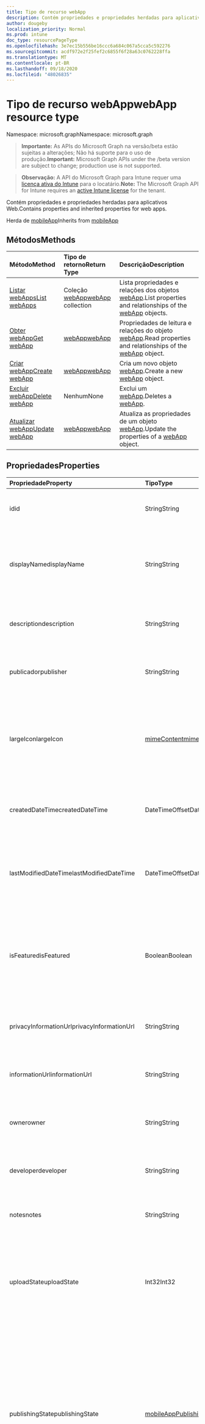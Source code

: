 ```yaml
---
title: Tipo de recurso webApp
description: Contém propriedades e propriedades herdadas para aplicativos Web.
author: dougeby
localization_priority: Normal
ms.prod: intune
doc_type: resourcePageType
ms.openlocfilehash: 3e7ec15b556be16ccc6a684c067a5cca5c592276
ms.sourcegitcommit: acdf972e2f25fef2c6855f6f28a63c0762228ffa
ms.translationtype: MT
ms.contentlocale: pt-BR
ms.lasthandoff: 09/18/2020
ms.locfileid: "48026835"
---
```

# <a name="webapp-resource-type"></a><span data-ttu-id="7b2fa-103">Tipo de recurso webApp</span><span class="sxs-lookup"><span data-stu-id="7b2fa-103">webApp resource type</span></span>

<span data-ttu-id="7b2fa-104">Namespace: microsoft.graph</span><span class="sxs-lookup"><span data-stu-id="7b2fa-104">Namespace: microsoft.graph</span></span>

> <span data-ttu-id="7b2fa-105">**Importante:** As APIs do Microsoft Graph na versão/beta estão sujeitas a alterações; Não há suporte para o uso de produção.</span><span class="sxs-lookup"><span data-stu-id="7b2fa-105">**Important:** Microsoft Graph APIs under the /beta version are subject to change; production use is not supported.</span></span>

> <span data-ttu-id="7b2fa-106">**Observação:** A API do Microsoft Graph para Intune requer uma [licença ativa do Intune](https://go.microsoft.com/fwlink/?linkid=839381) para o locatário.</span><span class="sxs-lookup"><span data-stu-id="7b2fa-106">**Note:** The Microsoft Graph API for Intune requires an [active Intune license](https://go.microsoft.com/fwlink/?linkid=839381) for the tenant.</span></span>

<span data-ttu-id="7b2fa-107">Contém propriedades e propriedades herdadas para aplicativos Web.</span><span class="sxs-lookup"><span data-stu-id="7b2fa-107">Contains properties and inherited properties for web apps.</span></span>


<span data-ttu-id="7b2fa-108">Herda de [mobileApp](../resources/intune-shared-mobileapp.md)</span><span class="sxs-lookup"><span data-stu-id="7b2fa-108">Inherits from [mobileApp](../resources/intune-shared-mobileapp.md)</span></span>

## <a name="methods"></a><span data-ttu-id="7b2fa-109">Métodos</span><span class="sxs-lookup"><span data-stu-id="7b2fa-109">Methods</span></span>
|<span data-ttu-id="7b2fa-110">Método</span><span class="sxs-lookup"><span data-stu-id="7b2fa-110">Method</span></span>|<span data-ttu-id="7b2fa-111">Tipo de retorno</span><span class="sxs-lookup"><span data-stu-id="7b2fa-111">Return Type</span></span>|<span data-ttu-id="7b2fa-112">Descrição</span><span class="sxs-lookup"><span data-stu-id="7b2fa-112">Description</span></span>|
|:---|:---|:---|
|[<span data-ttu-id="7b2fa-113">Listar webApps</span><span class="sxs-lookup"><span data-stu-id="7b2fa-113">List webApps</span></span>](../api/intune-apps-webapp-list.md)|<span data-ttu-id="7b2fa-114">Coleção [webApp](../resources/intune-apps-webapp.md)</span><span class="sxs-lookup"><span data-stu-id="7b2fa-114">[webApp](../resources/intune-apps-webapp.md) collection</span></span>|<span data-ttu-id="7b2fa-115">Lista propriedades e relações dos objetos [webApp](../resources/intune-apps-webapp.md).</span><span class="sxs-lookup"><span data-stu-id="7b2fa-115">List properties and relationships of the [webApp](../resources/intune-apps-webapp.md) objects.</span></span>|
|[<span data-ttu-id="7b2fa-116">Obter webApp</span><span class="sxs-lookup"><span data-stu-id="7b2fa-116">Get webApp</span></span>](../api/intune-apps-webapp-get.md)|[<span data-ttu-id="7b2fa-117">webApp</span><span class="sxs-lookup"><span data-stu-id="7b2fa-117">webApp</span></span>](../resources/intune-apps-webapp.md)|<span data-ttu-id="7b2fa-118">Propriedades de leitura e relações do objeto [webApp](../resources/intune-apps-webapp.md).</span><span class="sxs-lookup"><span data-stu-id="7b2fa-118">Read properties and relationships of the [webApp](../resources/intune-apps-webapp.md) object.</span></span>|
|[<span data-ttu-id="7b2fa-119">Criar webApp</span><span class="sxs-lookup"><span data-stu-id="7b2fa-119">Create webApp</span></span>](../api/intune-apps-webapp-create.md)|[<span data-ttu-id="7b2fa-120">webApp</span><span class="sxs-lookup"><span data-stu-id="7b2fa-120">webApp</span></span>](../resources/intune-apps-webapp.md)|<span data-ttu-id="7b2fa-121">Cria um novo objeto [webApp](../resources/intune-apps-webapp.md).</span><span class="sxs-lookup"><span data-stu-id="7b2fa-121">Create a new [webApp](../resources/intune-apps-webapp.md) object.</span></span>|
|[<span data-ttu-id="7b2fa-122">Excluir webApp</span><span class="sxs-lookup"><span data-stu-id="7b2fa-122">Delete webApp</span></span>](../api/intune-apps-webapp-delete.md)|<span data-ttu-id="7b2fa-123">Nenhum</span><span class="sxs-lookup"><span data-stu-id="7b2fa-123">None</span></span>|<span data-ttu-id="7b2fa-124">Exclui um [webApp](../resources/intune-apps-webapp.md).</span><span class="sxs-lookup"><span data-stu-id="7b2fa-124">Deletes a [webApp](../resources/intune-apps-webapp.md).</span></span>|
|[<span data-ttu-id="7b2fa-125">Atualizar webApp</span><span class="sxs-lookup"><span data-stu-id="7b2fa-125">Update webApp</span></span>](../api/intune-apps-webapp-update.md)|[<span data-ttu-id="7b2fa-126">webApp</span><span class="sxs-lookup"><span data-stu-id="7b2fa-126">webApp</span></span>](../resources/intune-apps-webapp.md)|<span data-ttu-id="7b2fa-127">Atualiza as propriedades de um objeto [webApp](../resources/intune-apps-webapp.md).</span><span class="sxs-lookup"><span data-stu-id="7b2fa-127">Update the properties of a [webApp](../resources/intune-apps-webapp.md) object.</span></span>|

## <a name="properties"></a><span data-ttu-id="7b2fa-128">Propriedades</span><span class="sxs-lookup"><span data-stu-id="7b2fa-128">Properties</span></span>
|<span data-ttu-id="7b2fa-129">Propriedade</span><span class="sxs-lookup"><span data-stu-id="7b2fa-129">Property</span></span>|<span data-ttu-id="7b2fa-130">Tipo</span><span class="sxs-lookup"><span data-stu-id="7b2fa-130">Type</span></span>|<span data-ttu-id="7b2fa-131">Descrição</span><span class="sxs-lookup"><span data-stu-id="7b2fa-131">Description</span></span>|
|:---|:---|:---|
|<span data-ttu-id="7b2fa-132">id</span><span class="sxs-lookup"><span data-stu-id="7b2fa-132">id</span></span>|<span data-ttu-id="7b2fa-133">String</span><span class="sxs-lookup"><span data-stu-id="7b2fa-133">String</span></span>|<span data-ttu-id="7b2fa-134">Chave da entidade.</span><span class="sxs-lookup"><span data-stu-id="7b2fa-134">Key of the entity.</span></span> <span data-ttu-id="7b2fa-135">Herdado de [mobileApp](../resources/intune-shared-mobileapp.md)</span><span class="sxs-lookup"><span data-stu-id="7b2fa-135">Inherited from [mobileApp](../resources/intune-shared-mobileapp.md)</span></span>|
|<span data-ttu-id="7b2fa-136">displayName</span><span class="sxs-lookup"><span data-stu-id="7b2fa-136">displayName</span></span>|<span data-ttu-id="7b2fa-137">String</span><span class="sxs-lookup"><span data-stu-id="7b2fa-137">String</span></span>|<span data-ttu-id="7b2fa-138">O título do aplicativo importado ou definido pelo administrador.</span><span class="sxs-lookup"><span data-stu-id="7b2fa-138">The admin provided or imported title of the app.</span></span> <span data-ttu-id="7b2fa-139">Herdado de [mobileApp](../resources/intune-shared-mobileapp.md)</span><span class="sxs-lookup"><span data-stu-id="7b2fa-139">Inherited from [mobileApp](../resources/intune-shared-mobileapp.md)</span></span>|
|<span data-ttu-id="7b2fa-140">description</span><span class="sxs-lookup"><span data-stu-id="7b2fa-140">description</span></span>|<span data-ttu-id="7b2fa-141">String</span><span class="sxs-lookup"><span data-stu-id="7b2fa-141">String</span></span>|<span data-ttu-id="7b2fa-142">A descrição do aplicativo.</span><span class="sxs-lookup"><span data-stu-id="7b2fa-142">The description of the app.</span></span> <span data-ttu-id="7b2fa-143">Herdado de [mobileApp](../resources/intune-shared-mobileapp.md)</span><span class="sxs-lookup"><span data-stu-id="7b2fa-143">Inherited from [mobileApp](../resources/intune-shared-mobileapp.md)</span></span>|
|<span data-ttu-id="7b2fa-144">publicador</span><span class="sxs-lookup"><span data-stu-id="7b2fa-144">publisher</span></span>|<span data-ttu-id="7b2fa-145">String</span><span class="sxs-lookup"><span data-stu-id="7b2fa-145">String</span></span>|<span data-ttu-id="7b2fa-146">O publicador do aplicativo.</span><span class="sxs-lookup"><span data-stu-id="7b2fa-146">The publisher of the app.</span></span> <span data-ttu-id="7b2fa-147">Herdado de [mobileApp](../resources/intune-shared-mobileapp.md)</span><span class="sxs-lookup"><span data-stu-id="7b2fa-147">Inherited from [mobileApp](../resources/intune-shared-mobileapp.md)</span></span>|
|<span data-ttu-id="7b2fa-148">largeIcon</span><span class="sxs-lookup"><span data-stu-id="7b2fa-148">largeIcon</span></span>|[<span data-ttu-id="7b2fa-149">mimeContent</span><span class="sxs-lookup"><span data-stu-id="7b2fa-149">mimeContent</span></span>](../resources/intune-shared-mimecontent.md)|<span data-ttu-id="7b2fa-150">O ícone grande, a ser exibido nos detalhes do aplicativo e usado para o carregamento do ícone.</span><span class="sxs-lookup"><span data-stu-id="7b2fa-150">The large icon, to be displayed in the app details and used for upload of the icon.</span></span> <span data-ttu-id="7b2fa-151">Herdado de [mobileApp](../resources/intune-shared-mobileapp.md)</span><span class="sxs-lookup"><span data-stu-id="7b2fa-151">Inherited from [mobileApp](../resources/intune-shared-mobileapp.md)</span></span>|
|<span data-ttu-id="7b2fa-152">createdDateTime</span><span class="sxs-lookup"><span data-stu-id="7b2fa-152">createdDateTime</span></span>|<span data-ttu-id="7b2fa-153">DateTimeOffset</span><span class="sxs-lookup"><span data-stu-id="7b2fa-153">DateTimeOffset</span></span>|<span data-ttu-id="7b2fa-154">A data e a hora da criação do aplicativo.</span><span class="sxs-lookup"><span data-stu-id="7b2fa-154">The date and time the app was created.</span></span> <span data-ttu-id="7b2fa-155">Herdado de [mobileApp](../resources/intune-shared-mobileapp.md)</span><span class="sxs-lookup"><span data-stu-id="7b2fa-155">Inherited from [mobileApp](../resources/intune-shared-mobileapp.md)</span></span>|
|<span data-ttu-id="7b2fa-156">lastModifiedDateTime</span><span class="sxs-lookup"><span data-stu-id="7b2fa-156">lastModifiedDateTime</span></span>|<span data-ttu-id="7b2fa-157">DateTimeOffset</span><span class="sxs-lookup"><span data-stu-id="7b2fa-157">DateTimeOffset</span></span>|<span data-ttu-id="7b2fa-158">A data e a hora que o aplicativo foi modificado pela última vez.</span><span class="sxs-lookup"><span data-stu-id="7b2fa-158">The date and time the app was last modified.</span></span> <span data-ttu-id="7b2fa-159">Herdado de [mobileApp](../resources/intune-shared-mobileapp.md)</span><span class="sxs-lookup"><span data-stu-id="7b2fa-159">Inherited from [mobileApp](../resources/intune-shared-mobileapp.md)</span></span>|
|<span data-ttu-id="7b2fa-160">isFeatured</span><span class="sxs-lookup"><span data-stu-id="7b2fa-160">isFeatured</span></span>|<span data-ttu-id="7b2fa-161">Boolean</span><span class="sxs-lookup"><span data-stu-id="7b2fa-161">Boolean</span></span>|<span data-ttu-id="7b2fa-162">O valor que indica se o aplicativo está marcado como em destaque pelo administrador. Herdado de [mobileApp](../resources/intune-shared-mobileapp.md)</span><span class="sxs-lookup"><span data-stu-id="7b2fa-162">The value indicating whether the app is marked as featured by the admin. Inherited from [mobileApp](../resources/intune-shared-mobileapp.md)</span></span>|
|<span data-ttu-id="7b2fa-163">privacyInformationUrl</span><span class="sxs-lookup"><span data-stu-id="7b2fa-163">privacyInformationUrl</span></span>|<span data-ttu-id="7b2fa-164">String</span><span class="sxs-lookup"><span data-stu-id="7b2fa-164">String</span></span>|<span data-ttu-id="7b2fa-165">A URL da declaração de privacidade.</span><span class="sxs-lookup"><span data-stu-id="7b2fa-165">The privacy statement Url.</span></span> <span data-ttu-id="7b2fa-166">Herdado de [mobileApp](../resources/intune-shared-mobileapp.md)</span><span class="sxs-lookup"><span data-stu-id="7b2fa-166">Inherited from [mobileApp](../resources/intune-shared-mobileapp.md)</span></span>|
|<span data-ttu-id="7b2fa-167">informationUrl</span><span class="sxs-lookup"><span data-stu-id="7b2fa-167">informationUrl</span></span>|<span data-ttu-id="7b2fa-168">String</span><span class="sxs-lookup"><span data-stu-id="7b2fa-168">String</span></span>|<span data-ttu-id="7b2fa-169">A URL de informações adicionais.</span><span class="sxs-lookup"><span data-stu-id="7b2fa-169">The more information Url.</span></span> <span data-ttu-id="7b2fa-170">Herdado de [mobileApp](../resources/intune-shared-mobileapp.md)</span><span class="sxs-lookup"><span data-stu-id="7b2fa-170">Inherited from [mobileApp](../resources/intune-shared-mobileapp.md)</span></span>|
|<span data-ttu-id="7b2fa-171">owner</span><span class="sxs-lookup"><span data-stu-id="7b2fa-171">owner</span></span>|<span data-ttu-id="7b2fa-172">String</span><span class="sxs-lookup"><span data-stu-id="7b2fa-172">String</span></span>|<span data-ttu-id="7b2fa-173">O proprietário do conteúdo.</span><span class="sxs-lookup"><span data-stu-id="7b2fa-173">The owner of the app.</span></span> <span data-ttu-id="7b2fa-174">Herdado de [mobileApp](../resources/intune-shared-mobileapp.md)</span><span class="sxs-lookup"><span data-stu-id="7b2fa-174">Inherited from [mobileApp](../resources/intune-shared-mobileapp.md)</span></span>|
|<span data-ttu-id="7b2fa-175">developer</span><span class="sxs-lookup"><span data-stu-id="7b2fa-175">developer</span></span>|<span data-ttu-id="7b2fa-176">String</span><span class="sxs-lookup"><span data-stu-id="7b2fa-176">String</span></span>|<span data-ttu-id="7b2fa-177">O desenvolvedor do aplicativo.</span><span class="sxs-lookup"><span data-stu-id="7b2fa-177">The developer of the app.</span></span> <span data-ttu-id="7b2fa-178">Herdado de [mobileApp](../resources/intune-shared-mobileapp.md)</span><span class="sxs-lookup"><span data-stu-id="7b2fa-178">Inherited from [mobileApp](../resources/intune-shared-mobileapp.md)</span></span>|
|<span data-ttu-id="7b2fa-179">notes</span><span class="sxs-lookup"><span data-stu-id="7b2fa-179">notes</span></span>|<span data-ttu-id="7b2fa-180">String</span><span class="sxs-lookup"><span data-stu-id="7b2fa-180">String</span></span>|<span data-ttu-id="7b2fa-181">Anotações do aplicativo.</span><span class="sxs-lookup"><span data-stu-id="7b2fa-181">Notes for the app.</span></span> <span data-ttu-id="7b2fa-182">Herdado de [mobileApp](../resources/intune-shared-mobileapp.md)</span><span class="sxs-lookup"><span data-stu-id="7b2fa-182">Inherited from [mobileApp](../resources/intune-shared-mobileapp.md)</span></span>|
|<span data-ttu-id="7b2fa-183">uploadState</span><span class="sxs-lookup"><span data-stu-id="7b2fa-183">uploadState</span></span>|<span data-ttu-id="7b2fa-184">Int32</span><span class="sxs-lookup"><span data-stu-id="7b2fa-184">Int32</span></span>|<span data-ttu-id="7b2fa-185">O estado de upload.</span><span class="sxs-lookup"><span data-stu-id="7b2fa-185">The upload state.</span></span> <span data-ttu-id="7b2fa-186">Os valores possíveis são: 0- `Not Ready` , 1- `Ready` , 2- `Processing` .</span><span class="sxs-lookup"><span data-stu-id="7b2fa-186">Possible values are: 0 - `Not Ready`, 1 - `Ready`, 2 - `Processing`.</span></span> <span data-ttu-id="7b2fa-187">Herdado de [mobileApp](../resources/intune-shared-mobileapp.md)</span><span class="sxs-lookup"><span data-stu-id="7b2fa-187">Inherited from [mobileApp](../resources/intune-shared-mobileapp.md)</span></span>|
|<span data-ttu-id="7b2fa-188">publishingState</span><span class="sxs-lookup"><span data-stu-id="7b2fa-188">publishingState</span></span>|[<span data-ttu-id="7b2fa-189">mobileAppPublishingState</span><span class="sxs-lookup"><span data-stu-id="7b2fa-189">mobileAppPublishingState</span></span>](../resources/intune-apps-mobileapppublishingstate.md)|<span data-ttu-id="7b2fa-190">O estado de publicação do aplicativo.</span><span class="sxs-lookup"><span data-stu-id="7b2fa-190">The publishing state for the app.</span></span> <span data-ttu-id="7b2fa-191">O aplicativo não pode ser assinado, a menos que ele seja publicado.</span><span class="sxs-lookup"><span data-stu-id="7b2fa-191">The app cannot be assigned unless the app is published.</span></span> <span data-ttu-id="7b2fa-192">Herdado de [mobileApp](../resources/intune-shared-mobileapp.md).</span><span class="sxs-lookup"><span data-stu-id="7b2fa-192">Inherited from [mobileApp](../resources/intune-shared-mobileapp.md).</span></span> <span data-ttu-id="7b2fa-193">Os valores possíveis são: `notPublished`, `processing`, `published`.</span><span class="sxs-lookup"><span data-stu-id="7b2fa-193">Possible values are: `notPublished`, `processing`, `published`.</span></span>|
|<span data-ttu-id="7b2fa-194">isAssigned</span><span class="sxs-lookup"><span data-stu-id="7b2fa-194">isAssigned</span></span>|<span data-ttu-id="7b2fa-195">Boolean</span><span class="sxs-lookup"><span data-stu-id="7b2fa-195">Boolean</span></span>|<span data-ttu-id="7b2fa-196">O valor que indica se o aplicativo é atribuído a pelo menos um grupo.</span><span class="sxs-lookup"><span data-stu-id="7b2fa-196">The value indicating whether the app is assigned to at least one group.</span></span> <span data-ttu-id="7b2fa-197">Herdado de [mobileApp](../resources/intune-shared-mobileapp.md)</span><span class="sxs-lookup"><span data-stu-id="7b2fa-197">Inherited from [mobileApp](../resources/intune-shared-mobileapp.md)</span></span>|
|<span data-ttu-id="7b2fa-198">roleScopeTagIds</span><span class="sxs-lookup"><span data-stu-id="7b2fa-198">roleScopeTagIds</span></span>|<span data-ttu-id="7b2fa-199">Coleção String</span><span class="sxs-lookup"><span data-stu-id="7b2fa-199">String collection</span></span>|<span data-ttu-id="7b2fa-200">Lista de IDs de marca de escopo para este aplicativo móvel.</span><span class="sxs-lookup"><span data-stu-id="7b2fa-200">List of scope tag ids for this mobile app.</span></span> <span data-ttu-id="7b2fa-201">Herdado de [mobileApp](../resources/intune-shared-mobileapp.md)</span><span class="sxs-lookup"><span data-stu-id="7b2fa-201">Inherited from [mobileApp](../resources/intune-shared-mobileapp.md)</span></span>|
|<span data-ttu-id="7b2fa-202">dependentAppCount</span><span class="sxs-lookup"><span data-stu-id="7b2fa-202">dependentAppCount</span></span>|<span data-ttu-id="7b2fa-203">Int32</span><span class="sxs-lookup"><span data-stu-id="7b2fa-203">Int32</span></span>|<span data-ttu-id="7b2fa-204">O número total de dependências do aplicativo filho.</span><span class="sxs-lookup"><span data-stu-id="7b2fa-204">The total number of dependencies the child app has.</span></span> <span data-ttu-id="7b2fa-205">Herdado de [mobileApp](../resources/intune-shared-mobileapp.md)</span><span class="sxs-lookup"><span data-stu-id="7b2fa-205">Inherited from [mobileApp](../resources/intune-shared-mobileapp.md)</span></span>|
|<span data-ttu-id="7b2fa-206">supersedingAppCount</span><span class="sxs-lookup"><span data-stu-id="7b2fa-206">supersedingAppCount</span></span>|<span data-ttu-id="7b2fa-207">Int32</span><span class="sxs-lookup"><span data-stu-id="7b2fa-207">Int32</span></span>|<span data-ttu-id="7b2fa-208">O número total de aplicativos que este aplicativo substitui direta ou indiretamente.</span><span class="sxs-lookup"><span data-stu-id="7b2fa-208">The total number of apps this app directly or indirectly supersedes.</span></span> <span data-ttu-id="7b2fa-209">Herdado de [mobileApp](../resources/intune-shared-mobileapp.md)</span><span class="sxs-lookup"><span data-stu-id="7b2fa-209">Inherited from [mobileApp](../resources/intune-shared-mobileapp.md)</span></span>|
|<span data-ttu-id="7b2fa-210">supersededAppCount</span><span class="sxs-lookup"><span data-stu-id="7b2fa-210">supersededAppCount</span></span>|<span data-ttu-id="7b2fa-211">Int32</span><span class="sxs-lookup"><span data-stu-id="7b2fa-211">Int32</span></span>|<span data-ttu-id="7b2fa-212">O número total de aplicativos que este aplicativo está substituindo direta ou indiretamente por.</span><span class="sxs-lookup"><span data-stu-id="7b2fa-212">The total number of apps this app is directly or indirectly superseded by.</span></span> <span data-ttu-id="7b2fa-213">Herdado de [mobileApp](../resources/intune-shared-mobileapp.md)</span><span class="sxs-lookup"><span data-stu-id="7b2fa-213">Inherited from [mobileApp](../resources/intune-shared-mobileapp.md)</span></span>|
|<span data-ttu-id="7b2fa-214">appUrl</span><span class="sxs-lookup"><span data-stu-id="7b2fa-214">appUrl</span></span>|<span data-ttu-id="7b2fa-215">String</span><span class="sxs-lookup"><span data-stu-id="7b2fa-215">String</span></span>|<span data-ttu-id="7b2fa-216">A URL do aplicativo Web.</span><span class="sxs-lookup"><span data-stu-id="7b2fa-216">The web app URL.</span></span>|
|<span data-ttu-id="7b2fa-217">useManagedBrowser</span><span class="sxs-lookup"><span data-stu-id="7b2fa-217">useManagedBrowser</span></span>|<span data-ttu-id="7b2fa-218">Boolean</span><span class="sxs-lookup"><span data-stu-id="7b2fa-218">Boolean</span></span>|<span data-ttu-id="7b2fa-219">Se o navegador gerenciado deve ou não ser usado.</span><span class="sxs-lookup"><span data-stu-id="7b2fa-219">Whether or not to use managed browser.</span></span> <span data-ttu-id="7b2fa-220">Essa propriedade só é aplicável ao Android e ao IOS.</span><span class="sxs-lookup"><span data-stu-id="7b2fa-220">This property is only applicable for Android and IOS.</span></span>|

## <a name="relationships"></a><span data-ttu-id="7b2fa-221">Relações</span><span class="sxs-lookup"><span data-stu-id="7b2fa-221">Relationships</span></span>
|<span data-ttu-id="7b2fa-222">Relação</span><span class="sxs-lookup"><span data-stu-id="7b2fa-222">Relationship</span></span>|<span data-ttu-id="7b2fa-223">Tipo</span><span class="sxs-lookup"><span data-stu-id="7b2fa-223">Type</span></span>|<span data-ttu-id="7b2fa-224">Descrição</span><span class="sxs-lookup"><span data-stu-id="7b2fa-224">Description</span></span>|
|:---|:---|:---|
|<span data-ttu-id="7b2fa-225">categories</span><span class="sxs-lookup"><span data-stu-id="7b2fa-225">categories</span></span>|<span data-ttu-id="7b2fa-226">Coleção [mobileAppCategory](../resources/intune-apps-mobileappcategory.md)</span><span class="sxs-lookup"><span data-stu-id="7b2fa-226">[mobileAppCategory](../resources/intune-apps-mobileappcategory.md) collection</span></span>|<span data-ttu-id="7b2fa-227">A lista de categorias para este aplicativo.</span><span class="sxs-lookup"><span data-stu-id="7b2fa-227">The list of categories for this app.</span></span> <span data-ttu-id="7b2fa-228">Herdado de [mobileApp](../resources/intune-shared-mobileapp.md)</span><span class="sxs-lookup"><span data-stu-id="7b2fa-228">Inherited from [mobileApp](../resources/intune-shared-mobileapp.md)</span></span>|
|<span data-ttu-id="7b2fa-229">assignments</span><span class="sxs-lookup"><span data-stu-id="7b2fa-229">assignments</span></span>|<span data-ttu-id="7b2fa-230">Coleção [mobileAppAssignment](../resources/intune-apps-mobileappassignment.md)</span><span class="sxs-lookup"><span data-stu-id="7b2fa-230">[mobileAppAssignment](../resources/intune-apps-mobileappassignment.md) collection</span></span>|<span data-ttu-id="7b2fa-231">A lista de atribuições de grupo para esse aplicativo móvel.</span><span class="sxs-lookup"><span data-stu-id="7b2fa-231">The list of group assignments for this mobile app.</span></span> <span data-ttu-id="7b2fa-232">Herdado de [mobileApp](../resources/intune-shared-mobileapp.md)</span><span class="sxs-lookup"><span data-stu-id="7b2fa-232">Inherited from [mobileApp](../resources/intune-shared-mobileapp.md)</span></span>|
|<span data-ttu-id="7b2fa-233">installSummary</span><span class="sxs-lookup"><span data-stu-id="7b2fa-233">installSummary</span></span>|[<span data-ttu-id="7b2fa-234">mobileAppInstallSummary</span><span class="sxs-lookup"><span data-stu-id="7b2fa-234">mobileAppInstallSummary</span></span>](../resources/intune-apps-mobileappinstallsummary.md)|<span data-ttu-id="7b2fa-235">Resumo de instalação do aplicativo móvel.</span><span class="sxs-lookup"><span data-stu-id="7b2fa-235">Mobile App Install Summary.</span></span> <span data-ttu-id="7b2fa-236">Herdado de [mobileApp](../resources/intune-shared-mobileapp.md)</span><span class="sxs-lookup"><span data-stu-id="7b2fa-236">Inherited from [mobileApp](../resources/intune-shared-mobileapp.md)</span></span>|
|<span data-ttu-id="7b2fa-237">deviceStatuses</span><span class="sxs-lookup"><span data-stu-id="7b2fa-237">deviceStatuses</span></span>|<span data-ttu-id="7b2fa-238">coleção [mobileAppInstallStatus](../resources/intune-apps-mobileappinstallstatus.md)</span><span class="sxs-lookup"><span data-stu-id="7b2fa-238">[mobileAppInstallStatus](../resources/intune-apps-mobileappinstallstatus.md) collection</span></span>|<span data-ttu-id="7b2fa-239">A lista de Estados de instalação para este aplicativo móvel.</span><span class="sxs-lookup"><span data-stu-id="7b2fa-239">The list of installation states for this mobile app.</span></span> <span data-ttu-id="7b2fa-240">Herdado de [mobileApp](../resources/intune-shared-mobileapp.md)</span><span class="sxs-lookup"><span data-stu-id="7b2fa-240">Inherited from [mobileApp](../resources/intune-shared-mobileapp.md)</span></span>|
|<span data-ttu-id="7b2fa-241">userStatuses</span><span class="sxs-lookup"><span data-stu-id="7b2fa-241">userStatuses</span></span>|<span data-ttu-id="7b2fa-242">coleção [userAppInstallStatus](../resources/intune-apps-userappinstallstatus.md)</span><span class="sxs-lookup"><span data-stu-id="7b2fa-242">[userAppInstallStatus](../resources/intune-apps-userappinstallstatus.md) collection</span></span>|<span data-ttu-id="7b2fa-243">A lista de Estados de instalação para este aplicativo móvel.</span><span class="sxs-lookup"><span data-stu-id="7b2fa-243">The list of installation states for this mobile app.</span></span> <span data-ttu-id="7b2fa-244">Herdado de [mobileApp](../resources/intune-shared-mobileapp.md)</span><span class="sxs-lookup"><span data-stu-id="7b2fa-244">Inherited from [mobileApp](../resources/intune-shared-mobileapp.md)</span></span>|
|<span data-ttu-id="7b2fa-245">relações</span><span class="sxs-lookup"><span data-stu-id="7b2fa-245">relationships</span></span>|<span data-ttu-id="7b2fa-246">coleção [mobileAppRelationship](../resources/intune-apps-mobileapprelationship.md)</span><span class="sxs-lookup"><span data-stu-id="7b2fa-246">[mobileAppRelationship](../resources/intune-apps-mobileapprelationship.md) collection</span></span>|<span data-ttu-id="7b2fa-247">O conjunto de relações diretas para este aplicativo.</span><span class="sxs-lookup"><span data-stu-id="7b2fa-247">The set of direct relationships for this app.</span></span> <span data-ttu-id="7b2fa-248">Herdado de [mobileApp](../resources/intune-shared-mobileapp.md)</span><span class="sxs-lookup"><span data-stu-id="7b2fa-248">Inherited from [mobileApp](../resources/intune-shared-mobileapp.md)</span></span>|

## <a name="json-representation"></a><span data-ttu-id="7b2fa-249">Representação JSON</span><span class="sxs-lookup"><span data-stu-id="7b2fa-249">JSON Representation</span></span>
<span data-ttu-id="7b2fa-250">Veja a seguir uma representação JSON do recurso.</span><span class="sxs-lookup"><span data-stu-id="7b2fa-250">Here is a JSON representation of the resource.</span></span>
<!-- {
  "blockType": "resource",
  "keyProperty": "id",
  "@odata.type": "microsoft.graph.webApp"
}
-->
``` json
{
  "@odata.type": "#microsoft.graph.webApp",
  "id": "String (identifier)",
  "displayName": "String",
  "description": "String",
  "publisher": "String",
  "largeIcon": {
    "@odata.type": "microsoft.graph.mimeContent",
    "type": "String",
    "value": "binary"
  },
  "createdDateTime": "String (timestamp)",
  "lastModifiedDateTime": "String (timestamp)",
  "isFeatured": true,
  "privacyInformationUrl": "String",
  "informationUrl": "String",
  "owner": "String",
  "developer": "String",
  "notes": "String",
  "uploadState": 1024,
  "publishingState": "String",
  "isAssigned": true,
  "roleScopeTagIds": [
    "String"
  ],
  "dependentAppCount": 1024,
  "supersedingAppCount": 1024,
  "supersededAppCount": 1024,
  "appUrl": "String",
  "useManagedBrowser": true
}
```






